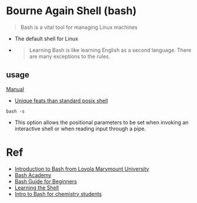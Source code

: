 # Bourne Again Shell (bash)

> Bash is a vital tool for managing Linux machines
- The default shell for Linux
- > Learning Bash is like learning English as a second language. There are many exceptions to the rules.
## usage
[Manual](https://www.gnu.org/savannah-checkouts/gnu/bash/manual/bash.html)
- [Unique feats than standard posix shell](https://www.gnu.org/savannah-checkouts/gnu/bash/manual/bash.html#Bash-Features)

`bash -s`
- This option allows the positional parameters to be set when invoking an interactive shell or when reading input through a pipe.


# Ref
- [Introduction to Bash from Loyola Marymount University](https://cs.lmu.edu/%7Eray/notes/bash/)
- [Bash Academy](https://guide.bash.academy/)
- [Bash Guide for Beginners](http://tldp.org/LDP/Bash-Beginners-Guide/html/index.html)
- [Learning the Shell](http://linuxcommand.org/lc3_learning_the_shell.php)
- [Intro to Bash for chemistry students](https://erastova.files.wordpress.com/2019/09/introbash.pptx)